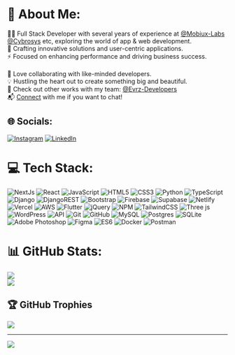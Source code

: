 # 💫 About Me:
👨‍💻 Full Stack Developer with several years of experience at [@Mobiux-Labs](www.mobiux.com) [@Cybrosys](www.cybrosys.com) etc, exploring the world of app & web development.<br>🚀 Crafting innovative solutions and user-centric applications.<br>⚡ Focused on enhancing performance and driving business success.<br><br>🤝 Love collaborating with like-minded developers.<br>💡 Hustling the heart out to create something big and beautiful.<br>👥 Check out other works with my team: [@Evrz-Developers](https://github.com/Evrz-Developers)<br>📬 [Connect](mailto:dev.robinkurian@gmail.com) with me if you want to chat!



## 🌐 Socials:
[![Instagram](https://img.shields.io/badge/Instagram-%23E4405F.svg?logo=Instagram&logoColor=white)](https://instagram.com/the.cipher.head) [![LinkedIn](https://img.shields.io/badge/LinkedIn-%230077B5.svg?logo=linkedin&logoColor=white)](https://linkedin.com/in/developer-robin-kurian/) 

# 💻 Tech Stack:
![NextJs](https://img.shields.io/badge/NextJs-%23ffffff.svg?style=for-the-badge&logo=Next.js&logoColor=black) ![React](https://img.shields.io/badge/react-js-%2320232a.svg?style=for-the-badge&logo=react&logoColor=%2361DAFB) ![JavaScript](https://img.shields.io/badge/javascript-%23323330.svg?style=for-the-badge&logo=javascript&logoColor=%23F7DF1E) ![HTML5](https://img.shields.io/badge/html5-%23E34F26.svg?style=for-the-badge&logo=html5&logoColor=white) ![CSS3](https://img.shields.io/badge/css3-%231572B6.svg?style=for-the-badge&logo=css3&logoColor=white) ![Python](https://img.shields.io/badge/python-3670A0?style=for-the-badge&logo=python&logoColor=ffdd54) ![TypeScript](https://img.shields.io/badge/typescript-%23007ACC.svg?style=for-the-badge&logo=typescript&logoColor=white)  ![Django](https://img.shields.io/badge/django-%23092E20.svg?style=for-the-badge&logo=django&logoColor=white) ![DjangoREST](https://img.shields.io/badge/REST-FRAMEWORK-ff1709?style=for-the-badge&logo=django&logoColor=white&color=ff1709&labelColor=gray)  ![Bootstrap](https://img.shields.io/badge/bootstrap-%238511FA.svg?style=for-the-badge&logo=bootstrap&logoColor=white) ![Firebase](https://img.shields.io/badge/firebase-%23ED8B00.svg?style=for-the-badge&logo=strapi&logoColor=white)  ![Supabase](https://img.shields.io/badge/supabase-%233ecf8e.svg?style=for-the-badge&logo=supabase&logoColor=white) ![Netlify](https://img.shields.io/badge/netlify-%23000000.svg?style=for-the-badge&logo=netlify&logoColor=#00C7B7) ![Vercel](https://img.shields.io/badge/vercel-%23E5D0AC.svg?style=for-the-badge&logo=vercel&logoColor=white) ![AWS](https://img.shields.io/badge/AWS-%23FF9900.svg?style=for-the-badge&logo=amazon-aws&logoColor=white) ![Flutter](https://img.shields.io/badge/Flutter-%2302569B.svg?style=for-the-badge&logo=Flutter&logoColor=white) ![jQuery](https://img.shields.io/badge/jquery-%230769AD.svg?style=for-the-badge&logo=jquery&logoColor=white) ![NPM](https://img.shields.io/badge/NPM-%23CB3837.svg?style=for-the-badge&logo=npm&logoColor=white) ![TailwindCSS](https://img.shields.io/badge/tailwindcss-%2338B2AC.svg?style=for-the-badge&logo=tailwind-css&logoColor=white) ![Three js](https://img.shields.io/badge/threejs-black?style=for-the-badge&logo=three.js&logoColor=white) ![WordPress](https://img.shields.io/badge/WordPress-%23117AC9.svg?style=for-the-badge&logo=WordPress&logoColor=white) ![API](https://img.shields.io/badge/api-%232C8EBB.svg?style=for-the-badge&logo=Electron&logoColor=white) ![Git](https://img.shields.io/badge/git-%23F05033.svg?style=for-the-badge&logo=git&logoColor=white) ![GitHub](https://img.shields.io/badge/github-%23121011.svg?style=for-the-badge&logo=github&logoColor=white) ![MySQL](https://img.shields.io/badge/mysql-4479A1.svg?style=for-the-badge&logo=mysql&logoColor=white) ![Postgres](https://img.shields.io/badge/postgres-%23316192.svg?style=for-the-badge&logo=postgresql&logoColor=white) ![SQLite](https://img.shields.io/badge/sqlite-%2307405e.svg?style=for-the-badge&logo=sqlite&logoColor=white) ![Adobe Photoshop](https://img.shields.io/badge/adobe-photoshop-%23FF0000.svg?style=for-the-badge&logo=adobe%20photoshop&logoColor=white)  ![Figma](https://img.shields.io/badge/figma-%23F24E1E.svg?style=for-the-badge&logo=figma&logoColor=white)  ![ES6](https://img.shields.io/badge/ES6-02303A.svg?style=for-the-badge&logo=javascript&logoColor=white) ![Docker](https://img.shields.io/badge/docker-%230db7ed.svg?style=for-the-badge&logo=docker&logoColor=white) ![Postman](https://img.shields.io/badge/Postman-FF6C37?style=for-the-badge&logo=postman&logoColor=white)
# 📊 GitHub Stats:
[//]: #![](https://github-readme-stats.vercel.app/api?username=Robin-Kurian&theme=dark&hide_border=false&include_all_commits=true&count_private=false)<br/>
![](https://github-readme-streak-stats.herokuapp.com/?user=Robin-Kurian&theme=dark&hide_border=false)<br/>
![](https://github-readme-stats.vercel.app/api/top-langs/?username=Robin-Kurian&theme=dark&hide_border=false&include_all_commits=true&count_private=false&layout=compact)

## 🏆 GitHub Trophies
![](https://github-profile-trophy.vercel.app/?username=Robin-Kurian&theme=radical&no-frame=false&no-bg=true&margin-w=4)

<!--![](https://quotes-github-readme.vercel.app/api?type=horizontal&theme=radical)-->

---
[![](https://visitcount.itsvg.in/api?id=Robin-Kurian&icon=2&color=0)](https://visitcount.itsvg.in)

<!-- Proudly created with GPRM ( https://gprm.itsvg.in ) -->
